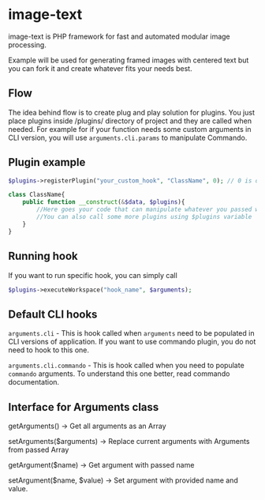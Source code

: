 # image-text

image-text is PHP framework for fast and automated modular image processing. 

Example will be used for generating framed images with centered text but you can fork it and create whatever fits your needs best. 

## Flow

The idea behind flow is to create plug and play solution for plugins. You just place plugins inside /plugins/ directory of project and they are called when needed. For example for if your function needs some custom arguments in CLI version, you will use `arguments.cli.params` to manipulate Commando. 

## Plugin example

```PHP
$plugins->registerPlugin("your_custom_hook", "ClassName", 0); // 0 is default priority and it is used to determing by which order plugins are executed

class ClassName{
	public function __construct(&$data, $plugins){
		//Here goes your code that can manipulate whatever you passed when you called hook called "your_custom_hook"
		//You can also call some more plugins using $plugins variable
	}	
}
```

## Running hook

If you want to run specific hook, you can simply call

```PHP
$plugins->executeWorkspace("hook_name", $arguments);
```

## Default CLI hooks

`arguments.cli` - This is hook called when `arguments` need to be populated in CLI versions of application. If you want to use commando plugin, you do not need to hook to this one. 

`arguments.cli.commando` - This is hook called when you need to populate `commando` arguments. To understand this one better, read commando documentation. 

## Interface for Arguments class

getArguments() -> Get all arguments as an Array

setArguments($arguments) -> Replace current arguments with Arguments from passed Array

getArgument($name) -> Get argument with passed name

setArgument($name, $value) -> Set argument with provided name and value. 

